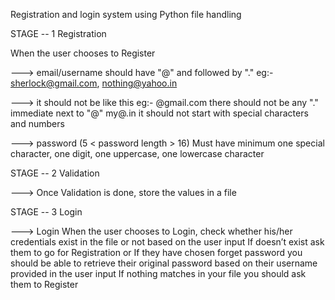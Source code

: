 Registration and login system using Python file handling

STAGE -- 1 Registration

When the user chooses to Register

---> email/username should have "@" and followed by "." eg:- sherlock@gmail.com, nothing@yahoo.in

---> it should not be like this eg:- @gmail.com there should not be any "." immediate next to "@" my@.in it should not start with special characters and numbers

---> password (5 < password length > 16) Must have minimum one special character, one digit, one uppercase, one lowercase character

STAGE -- 2 Validation 

---> Once Validation is done, store the values in a file 

STAGE -- 3 Login
  
---> Login When the user chooses to Login, check whether his/her credentials exist in the file or not based on the user input If doesn’t exist ask them to go for Registration or If they have chosen forget password you should be able to retrieve their original password based on their username provided in the user input If nothing matches in your file you should ask them to Register
